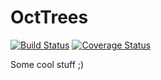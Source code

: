 # OctTrees

[![Build Status](https://travis-ci.org/JuliaGeometry/OctTrees.jl.svg?branch=master)](https://travis-ci.org/JuliaGeometry/OctTrees.jl)
[![Coverage Status](https://img.shields.io/coveralls/skariel/OctTrees.jl.svg)](https://coveralls.io/r/skariel/OctTrees.jl)

Some cool stuff ;)
